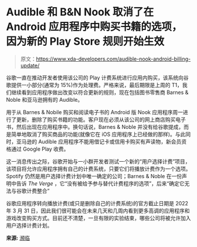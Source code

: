 # Audible 和 B&N Nook 取消了在 Android 应用程序中购买书籍的选项，因为新的 Play Store 规则开始生效

> 原文：<https://www.xda-developers.com/audible-nook-android-billing-update/>

谷歌一直在推动开发者使用该公司的 Play 计费系统进行应用内购买，该系统向谷歌提供一小部分(通常为 15%)作为处理费。严格来说，最后期限是上周的 T1，我们继续看到应用程序做出改变以符合更新的规则，现在包括图书零售商 Barnes & Noble 和亚马逊拥有的 Audible。

用于从 Barnes & Nobile 购买和阅读电子书的 Android 版 Nook 应用程序周一进行了更新，删除了购买书籍的功能。客户现在必须从该公司的网上商店购买电子书，然后出现在应用程序中。换句话说，Barnes & Noble 并没有给谷歌提成，而是简单地取消了购买商品的功能(就像它在 iOS 应用程序上已经做的那样)。与此同时，亚马逊的 Audible 应用程序不能用借记卡或信用卡购买有声读物，新会员资格通过 Google Play 收费。

这一消息传出之际，谷歌开始与一小群开发者测试一个新的“用户选择计费”项目，该项目将允许应用程序拥有自己的计费系统，只要它们将播放计费作为一个选项。Spotify 仍然是用户选择计费计划中唯一确定的公司；Barnes & Noble 在一份声明中告诉 *The Verge* ，它“没有被给予参与替代计费程序的选项”，后来“确定它无法与谷歌计费整合”

谷歌应用程序转向播放计费(或只是删除自己的计费系统)的官方截止日期是 2022 年 3 月 31 日，因此我们很可能会在未来几天和几周内看到更多高调的应用程序和游戏改变购买方式。目前还不清楚，一旦有限的实验结束，哪些公司将被允许加入用户选择计费计划。

**来源:** [濒临](https://www.theverge.com/2022/4/1/23006695/audible-barnes-noble-in-app-purchases-google-android)